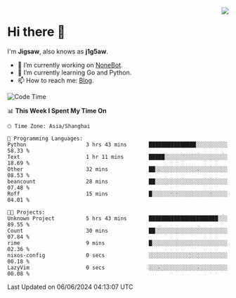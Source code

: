 <a href="#">
  <img align="right" src="https://github-readme-stats.vercel.app/api?username=j1g5awi&count_private=true&show_icons=true&title_color=80070B&text_color=B3B3B3&bg_color=212121&icon_color=80070B" />
</a>

# Hi there 👋

I'm **Jigsaw**, also knows as **j1g5aw**.

- 🔭 I’m currently working on [NoneBot](https://github.com/nonebot).
- 🌱 I’m currently learning Go and Python.
- 📫 How to reach me: [Blog](https://blog.maddestroyer.xyz/).

<!--START_SECTION:waka-->
![Code Time](http://img.shields.io/badge/Code%20Time-1%2C462%20hrs%2037%20mins-blue)

📊 **This Week I Spent My Time On** 

```text
🕑︎ Time Zone: Asia/Shanghai

💬 Programming Languages: 
Python                   3 hrs 43 mins       ███████████████░░░░░░░░░░   58.33 % 
Text                     1 hr 11 mins        █████░░░░░░░░░░░░░░░░░░░░   18.69 % 
Other                    32 mins             ██░░░░░░░░░░░░░░░░░░░░░░░   08.53 % 
beancount                28 mins             ██░░░░░░░░░░░░░░░░░░░░░░░   07.48 % 
Roff                     15 mins             █░░░░░░░░░░░░░░░░░░░░░░░░   04.01 % 

🐱‍💻 Projects: 
Unknown Project          5 hrs 43 mins       ██████████████████████░░░   89.55 % 
Count                    30 mins             ██░░░░░░░░░░░░░░░░░░░░░░░   07.84 % 
rime                     9 mins              █░░░░░░░░░░░░░░░░░░░░░░░░   02.36 % 
nixos-config             0 secs              ░░░░░░░░░░░░░░░░░░░░░░░░░   00.18 % 
LazyVim                  0 secs              ░░░░░░░░░░░░░░░░░░░░░░░░░   00.08 % 
```


 Last Updated on 06/06/2024 04:13:07 UTC
<!--END_SECTION:waka-->
